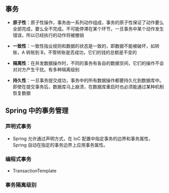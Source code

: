 ## 事务

- **原子性**：原子性操作，事务由一系列动作组成，事务的原子性保证了动作要么全部完成，要么全不完成。不可能停滞在某个环节，一旦事务中某个动作发生错误，所以已经执行的动作将被撤销

- **一致性**：一致性指业规则和数据的状态是一致的，即数据不能被破坏，如转账，A 转账到 B，不管转账是否成功，它们的钱的总额是不变的

- **隔离性**：在并发数据操作时，不同的事务有各自的数据空间，它们的操作不会对对方产生干扰。有多种隔离级别

- **持久性**：一旦事务提交成功，事务中的所有数据操作都要持久化到数据库中。即使在提交事务后，数据库马上崩溃，在数据库重启时也必须能通过某种机制恢复数据


## Spring 中的事务管理

### 声明式事务

- Spring 允许通过声明方式，在 IoC 配置中指定事务的边界和事务属性，Spring 自动在指定的事务边界上应用事务属性。


### 编程式事务

- TransactionTemplate

### 事务隔离级别
